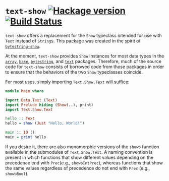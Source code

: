 # `text-show` [![Hackage version](https://img.shields.io/hackage/v/text-show.svg?style=flat)](http://hackage.haskell.org/package/text-show) [![Build Status](https://img.shields.io/travis/RyanGlScott/text-show.svg?style=flat)](https://travis-ci.org/RyanGlScott/text-show)

`text-show` offers a replacement for the `Show` typeclass intended for use with `Text` instead of `String`s. This package was created in the spirit of [`bytestring-show`](http://hackage.haskell.org/package/bytestring-show).

At the moment, `text-show` provides `Show` instances for most data types in the [`array`](http://hackage.haskell.org/package/array), [`base`](http://hackage.haskell.org/package/base), [`bytestring`](http://hackage.haskell.org/package/bytestring), and [`text`](http://hackage.haskell.org/package/text) packages. Therefore, much of the source code for `text-show` consists of borrowed code from those packages in order to ensure that the behaviors of the two `Show` typeclasses coincide.

For most uses, simply importing `Text.Show.Text` will suffice:

```haskell
module Main where

import Data.Text (Text)
import Prelude hiding (Show(..), print)
import Text.Show.Text

hello :: Text
hello = show (Just "Hello, World!")

main :: IO ()
main = print hello
```

If you desire it, there are also monomorphic versions of the `showb` function available in the submodules of `Text.Show.Text`. A naming convention is present in which functions that show different values depending on the precedence end with `Prec`(e.g., `showbIntPrec`), whereas functions that show the same values regardless of precedence do not end with `Prec` (e.g., `showbBool`).
